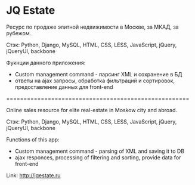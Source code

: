 <h1>JQ Estate</h1>
Ресурс по продаже элитной недвижимости в Москве, за МКАД, за рубежом.

Стэк: Python, Django, MySQL, HTML, CSS, LESS, JavaScript, jQuery, jQueryUI, backbone

Фукнции данного приложения:
- Custom management command - парсинг XML и сохранение в БД
- ответы на ajax запросы, обработка фильтраций и сортировок, предоставление данных для front-end

=====================================================

Online sales resource for elite real-estate in Moskow city and abroad.

Стэк: Python, Django, MySQL, HTML, CSS, LESS, JavaScript, jQuery, jQueryUI, backbone

Functions of this app:
- Custom management command - parsing of XML and saving it to DB
- ajax responces, processing of filtering and sorting, provide data for front-end

Link: http://jqestate.ru

